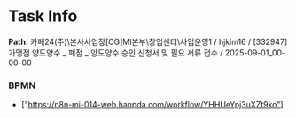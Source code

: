 # Task Info

**Path:** 카페24(주)\본사사업장\[CG]MI본부\창업센터\사업운영1 / hjkim16 / [332947] 가맹점 양도양수 _ 폐점 _ 양도양수 승인 신청서 및 필요 서류 접수 / 2025-09-01_00-00-00

### BPMN
- ["https://n8n-mi-014-web.hanpda.com/workflow/YHHUeYpj3uXZt9ko"]

